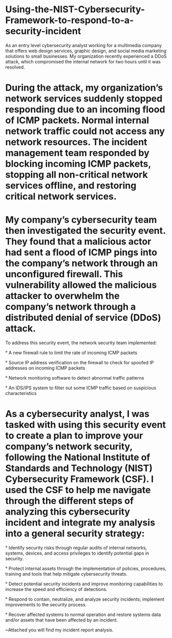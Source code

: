 # Using-the-NIST-Cybersecurity-Framework-to-respond-to-a-security-incident
As an entry level cybersecurity analyst working for a multimedia company that offers web design services, graphic design, and social media marketing solutions to small businesses. My organization recently experienced a DDoS attack, which compromised the internal network for two hours until it was resolved.

# During the attack, my organization’s network services suddenly stopped responding due to an incoming flood of ICMP packets. Normal internal network traffic could not access any network resources. The incident management team responded by blocking incoming ICMP packets, stopping all non-critical network services offline, and restoring critical network services. 

# My company’s cybersecurity team then investigated the security event. They found that a malicious actor had sent a flood of ICMP pings into the company’s network through an unconfigured firewall. This vulnerability allowed the malicious attacker to overwhelm the company’s network through a distributed denial of service (DDoS) attack. 

To address this security event, the network security team implemented: 

° A new firewall rule to limit the rate of incoming ICMP packets

° Source IP address verification on the firewall to check for spoofed IP addresses on incoming ICMP packets

° Network monitoring software to detect abnormal traffic patterns

° An IDS/IPS system to filter out some ICMP traffic based on suspicious characteristics

# As a cybersecurity analyst, I was tasked with using this security event to create a plan to improve your company’s network security, following the National Institute of Standards and Technology (NIST) Cybersecurity Framework (CSF). I used the CSF to help me navigate through the different steps of analyzing this cybersecurity incident and integrate my analysis into a general security strategy:

° Identify security risks through regular audits of internal networks, systems, devices, and access privileges to identify potential gaps in security. 

° Protect internal assets through the implementation of policies, procedures, training and tools that help mitigate cybersecurity threats. 

° Detect potential security incidents and improve monitoring capabilities to increase the speed and efficiency of detections. 

° Respond to contain, neutralize, and analyze security incidents; implement improvements to the security process. 

° Recover affected systems to normal operation and restore systems data and/or assets that have been affected by an incident. 

~Attached you will find my incident report analysis. 
